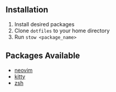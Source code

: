 ## Installation
1. Install desired packages
2. Clone `dotfiles` to your home directory
3. Run `stow <package_name>`

## Packages Available
- [neovim](https://github.com/neovim/neovim) 
- [kitty](https://sw.kovidgoyal.net/kitty/)
- [zsh](https://www.zsh.org/)
